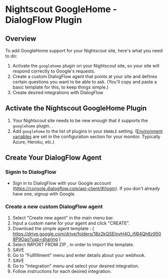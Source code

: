 Nightscout GoogleHome - DialogFlow Plugin
======================================

## Overview

To add GoogleHome support for your Nightscout site, here's what you need to do:

1. Activate the `googlehome` plugin on your Nightscout site, so your site will respond correctly to Google's requests.
2. Create a custom DialogFlow agent that points at your site and defines certain questions you want to be able to ask. (You'll copy and paste a basic template for this, to keep things simple.)
3. Create desired integrations with DialogFlow


## Activate the Nightscout GoogleHome Plugin 

1. Your Nightscout site needs to be new enough that it supports the `googlehome` plugin. .
2. Add `googlehome` to the list of plugins in your `ENABLE` setting. ([Environment variables](https://github.com/nightscout/cgm-remote-monitor#environment) are set in the configuration section for your monitor. Typically Azure, Heroku, etc.)

## Create Your DialogFlow Agent

### Signin to DialogFlow

- Sign in to DialogFlow with your Google account (https://console.dialogflow.com/api-client/#/login). If you don't already have one, signup with Google.

### Create a new custom DialogFlow agent

1. Select "Create new agent" in the main menu bar.
2. Input a custom name for your agent and click "CREATE".
3. Download the simple agent template : ( https://drive.google.com/drive/folders/18z2kQSEInvH4O_jfjB4Qh8z9508P9Oao?usp=sharing )
4. Select IMPORT FROM ZIP , in order to import the template. 
5. SAVE
6. Go to "Fullfillment" menu and enter details about your webhook. 
7. SAVE
8. Go to "Integration" menu and select your desired integration.
9. Follow instructions for each desired integration. 
